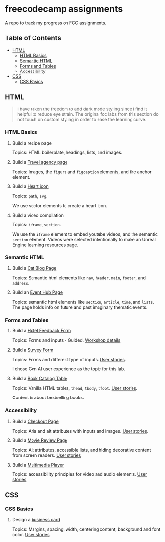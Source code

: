 # freecodecamp assignments

A repo to track my progress on FCC assignments.

## Table of Contents

- [HTML](#html)
  - [HTML Basics](#html-basics)
  - [Semantic HTML](#semantic-html)
  - [Forms and Tables](#forms-and-tables)
  - [Accessibility](#accessibility)
- [CSS](#css)
  - [CSS Basics](#css-basics)

## HTML

> I have taken the freedom to add dark mode styling since I find it helpful to reduce eye strain.
> The original fcc labs from this section do not touch on custom styling in order to ease the learning curve.

### HTML Basics

1. Build a [recipe page](html/basic-html/recipe.html)

   Topics: HTML boilerplate, headings, lists, and images.

2. Build a [Travel agency page](html/basic-html/travel-agency.html)

   Topics: Images, the `figure` and `figcaption` elements, and the anchor element.

3. Build a [Heart icon](html/basic-html/heart-icon.html)

   Topics: `path`, `svg`.

   We use vector elements to create a heart icon.

4. Build a [video compilation](html/basic-html/video-compilation.html)

   Topics: `iframe`, `section`.

   We use the `iframe` element to embed youtube videos, and the semantic `section` element.
   Videos were selected intentionally to make an Unreal Engine learning resources page.

### Semantic HTML

1. Build a [Cat Blog Page](html/semantic-html/cat-blog.html)

   Topics: Semantic html elements like `nav`, `header`, `main`, `footer`, and `address`.

2. Build an [Event Hub Page](html/semantic-html/event-hub.html)

   Topics: semantic html elements like `section`, `article`, `time`, and `lists`.
   The page holds info on future and past imaginary thematic events.

### Forms and Tables

1. Build a [Hotel Feedback Form](html/forms-tables/hotel-feedback.html)

   Topics: Forms and inputs - Guided. [Workshop details](https://www.freecodecamp.org/learn/full-stack-developer/workshop-hotel-feedback-form/step-1)

2. Build a [Survey Form](html/forms-tables/survey-form.html)

   Topics: Forms and different type of inputs. [User stories](https://www.freecodecamp.org/learn/full-stack-developer/lab-survey-form/build-a-survey-form).

   I chose Gen AI user experience as the topic for this lab.

3. Build a [Book Catalog Table](html/forms-tables/books-table.html)

   Topics: Vanilla HTML tables, `thead`, `tbody`, `tfoot`. [User stories](https://www.freecodecamp.org/learn/full-stack-developer/lab-book-catalog-table/build-a-book-catalog-table).

   Content is about bestselling books.

### Accessibility

1. Build a [Checkout Page](html/accessibility/checkout-page.html)

   Topics: Aria and alt attributes with inputs and images. [User stories](https://www.freecodecamp.org/learn/full-stack-developer/lab-checkout-page/build-a-checkout-page).

2. Build a [Movie Review Page](html/accessibility/movie-review.html)

   Topics: Alt attributes, accessible lists, and hiding decorative content from screen readers. [User stories](https://www.freecodecamp.org/learn/full-stack-developer/lab-movie-review-page/design-a-movie-review-page)

3. Build a [Multimedia Player](html/accessibility/multimedia-player.html)

   Topics: accessibility principles for video and audio elements. [User stories](https://www.freecodecamp.org/learn/full-stack-developer/lab-multimedia-player/lab-multimedia-player)

## CSS

### CSS Basics

1. Design a [business card](css/basic-css/business-card/index.html)

   Topics: Margins, spacing, width, centering content, background and font color. [User stories](https://www.freecodecamp.org/learn/full-stack-developer/lab-business-card/design-a-business-card)
